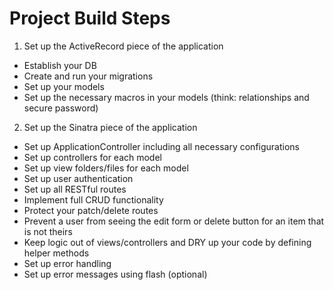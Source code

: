 # Project Build Steps

1. Set up the ActiveRecord piece of the application
  - Establish your DB
  - Create and run your migrations
  - Set up your models
  - Set up the necessary macros in your models (think: relationships and secure password)
2. Set up the Sinatra piece of the application
  - Set up ApplicationController including all necessary configurations
  - Set up controllers for each model
  - Set up view folders/files for each model
  - Set up user authentication
  - Set up all RESTful routes
  - Implement full CRUD functionality
  - Protect your patch/delete routes
  - Prevent a user from seeing the edit form or delete button for an item that is not theirs
  - Keep logic out of views/controllers and DRY up your code by defining helper methods
  - Set up error handling
  - Set up error messages using flash (optional)
